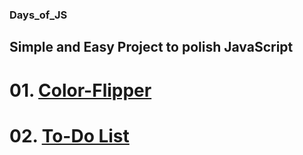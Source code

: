 ### Days_of_JS
## Simple and Easy Project to polish JavaScript
# 01. <a href="https://flipparbyuj.herokuapp.com/">Color-Flipper </a>
# 02. <a href="https://to-do-by-uj.herokuapp.com/">To-Do List </a>
